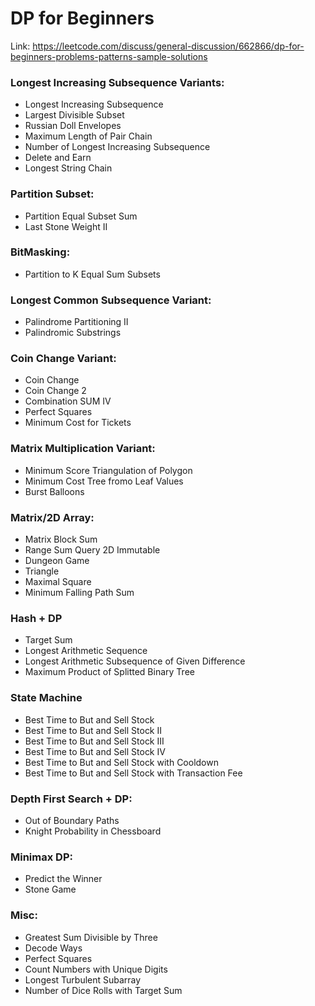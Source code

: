 # DP for Beginners

Link: https://leetcode.com/discuss/general-discussion/662866/dp-for-beginners-problems-patterns-sample-solutions

### Longest Increasing Subsequence Variants:

- Longest Increasing Subsequence
- Largest Divisible Subset
- Russian Doll Envelopes
- Maximum Length of Pair Chain
- Number of Longest Increasing Subsequence
- Delete and Earn
- Longest String Chain

### Partition Subset:

- Partition Equal Subset Sum
- Last Stone Weight II

### BitMasking:

- Partition to K Equal Sum Subsets

### Longest Common Subsequence Variant:

- Palindrome Partitioning II
- Palindromic Substrings

### Coin Change Variant:

- Coin Change
- Coin Change 2
- Combination SUM IV
- Perfect Squares
- Minimum Cost for Tickets

### Matrix Multiplication Variant:

- Minimum Score Triangulation of Polygon
- Minimum Cost Tree fromo Leaf Values
- Burst Balloons

### Matrix/2D Array:

- Matrix Block Sum
- Range Sum Query 2D Immutable
- Dungeon Game
- Triangle
- Maximal Square
- Minimum Falling Path Sum

### Hash + DP

- Target Sum
- Longest Arithmetic Sequence
- Longest Arithmetic Subsequence of Given Difference
- Maximum Product of Splitted Binary Tree

### State Machine

- Best Time to But and Sell Stock
- Best Time to But and Sell Stock II
- Best Time to But and Sell Stock III
- Best Time to But and Sell Stock IV
- Best Time to But and Sell Stock with Cooldown
- Best Time to But and Sell Stock with Transaction Fee

### Depth First Search + DP:

- Out of Boundary Paths
- Knight Probability in Chessboard

### Minimax DP:

- Predict the Winner
- Stone Game

### Misc:

- Greatest Sum Divisible by Three
- Decode Ways
- Perfect Squares
- Count Numbers with Unique Digits
- Longest Turbulent Subarray
- Number of Dice Rolls with Target Sum
